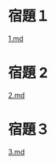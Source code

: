 # 宿題１

<a href="./1.md">1.md</a>

# 宿題 2

<a href="./2.md">2.md</a>

# 宿題３

<a href="./3.md">3.md</a>
